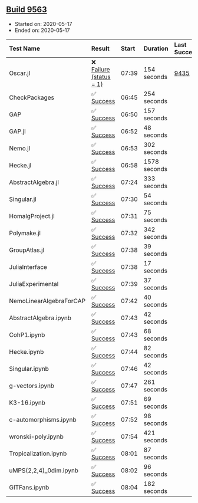 ## [Build 9563](https://oscarci.mathematik.uni-kl.de/job/oscar/9563/)

* Started on: 2020-05-17
* Ended on: 2020-05-17

| Test Name    | Result | Start | Duration | Last Success | First Failure |
|:-------------|:-------|:------|:---------|:-------------|:--------------|
| Oscar.jl | ❌ [Failure (status = 1)](https://oscarci.mathematik.uni-kl.de/job/oscar/9563/artifact/logs/build-9563/Oscar.jl.log) | 07:39 | 154 seconds | [9435](https://oscarci.mathematik.uni-kl.de/job/oscar/9435/) | [9436](https://oscarci.mathematik.uni-kl.de/job/oscar/9436/) |
| CheckPackages | ✅ [Success](https://oscarci.mathematik.uni-kl.de/job/oscar/9563/artifact/logs/build-9563/CheckPackages.log) | 06:45 | 254 seconds |  |  |
| GAP | ✅ [Success](https://oscarci.mathematik.uni-kl.de/job/oscar/9563/artifact/logs/build-9563/GAP.log) | 06:50 | 157 seconds |  |  |
| GAP.jl | ✅ [Success](https://oscarci.mathematik.uni-kl.de/job/oscar/9563/artifact/logs/build-9563/GAP.jl.log) | 06:52 | 48 seconds |  |  |
| Nemo.jl | ✅ [Success](https://oscarci.mathematik.uni-kl.de/job/oscar/9563/artifact/logs/build-9563/Nemo.jl.log) | 06:53 | 302 seconds |  |  |
| Hecke.jl | ✅ [Success](https://oscarci.mathematik.uni-kl.de/job/oscar/9563/artifact/logs/build-9563/Hecke.jl.log) | 06:58 | 1578 seconds |  |  |
| AbstractAlgebra.jl | ✅ [Success](https://oscarci.mathematik.uni-kl.de/job/oscar/9563/artifact/logs/build-9563/AbstractAlgebra.jl.log) | 07:24 | 333 seconds |  |  |
| Singular.jl | ✅ [Success](https://oscarci.mathematik.uni-kl.de/job/oscar/9563/artifact/logs/build-9563/Singular.jl.log) | 07:30 | 54 seconds |  |  |
| HomalgProject.jl | ✅ [Success](https://oscarci.mathematik.uni-kl.de/job/oscar/9563/artifact/logs/build-9563/HomalgProject.jl.log) | 07:31 | 75 seconds |  |  |
| Polymake.jl | ✅ [Success](https://oscarci.mathematik.uni-kl.de/job/oscar/9563/artifact/logs/build-9563/Polymake.jl.log) | 07:32 | 342 seconds |  |  |
| GroupAtlas.jl | ✅ [Success](https://oscarci.mathematik.uni-kl.de/job/oscar/9563/artifact/logs/build-9563/GroupAtlas.jl.log) | 07:38 | 39 seconds |  |  |
| JuliaInterface | ✅ [Success](https://oscarci.mathematik.uni-kl.de/job/oscar/9563/artifact/logs/build-9563/JuliaInterface.log) | 07:38 | 17 seconds |  |  |
| JuliaExperimental | ✅ [Success](https://oscarci.mathematik.uni-kl.de/job/oscar/9563/artifact/logs/build-9563/JuliaExperimental.log) | 07:39 | 37 seconds |  |  |
| NemoLinearAlgebraForCAP | ✅ [Success](https://oscarci.mathematik.uni-kl.de/job/oscar/9563/artifact/logs/build-9563/NemoLinearAlgebraForCAP.log) | 07:42 | 40 seconds |  |  |
| AbstractAlgebra.ipynb | ✅ [Success](https://oscarci.mathematik.uni-kl.de/job/oscar/9563/artifact/logs/build-9563/AbstractAlgebra.ipynb.log) | 07:43 | 42 seconds |  |  |
| CohP1.ipynb | ✅ [Success](https://oscarci.mathematik.uni-kl.de/job/oscar/9563/artifact/logs/build-9563/CohP1.ipynb.log) | 07:43 | 68 seconds |  |  |
| Hecke.ipynb | ✅ [Success](https://oscarci.mathematik.uni-kl.de/job/oscar/9563/artifact/logs/build-9563/Hecke.ipynb.log) | 07:44 | 82 seconds |  |  |
| Singular.ipynb | ✅ [Success](https://oscarci.mathematik.uni-kl.de/job/oscar/9563/artifact/logs/build-9563/Singular.ipynb.log) | 07:46 | 42 seconds |  |  |
| g-vectors.ipynb | ✅ [Success](https://oscarci.mathematik.uni-kl.de/job/oscar/9563/artifact/logs/build-9563/g-vectors.ipynb.log) | 07:47 | 261 seconds |  |  |
| K3-16.ipynb | ✅ [Success](https://oscarci.mathematik.uni-kl.de/job/oscar/9563/artifact/logs/build-9563/K3-16.ipynb.log) | 07:51 | 69 seconds |  |  |
| c-automorphisms.ipynb | ✅ [Success](https://oscarci.mathematik.uni-kl.de/job/oscar/9563/artifact/logs/build-9563/c-automorphisms.ipynb.log) | 07:52 | 98 seconds |  |  |
| wronski-poly.ipynb | ✅ [Success](https://oscarci.mathematik.uni-kl.de/job/oscar/9563/artifact/logs/build-9563/wronski-poly.ipynb.log) | 07:54 | 421 seconds |  |  |
| Tropicalization.ipynb | ✅ [Success](https://oscarci.mathematik.uni-kl.de/job/oscar/9563/artifact/logs/build-9563/Tropicalization.ipynb.log) | 08:01 | 87 seconds |  |  |
| uMPS(2,2,4)_0dim.ipynb | ✅ [Success](https://oscarci.mathematik.uni-kl.de/job/oscar/9563/artifact/logs/build-9563/uMPS-2-2-4-_0dim.ipynb.log) | 08:02 | 96 seconds |  |  |
| GITFans.ipynb | ✅ [Success](https://oscarci.mathematik.uni-kl.de/job/oscar/9563/artifact/logs/build-9563/GITFans.ipynb.log) | 08:04 | 182 seconds |  |  |
